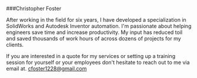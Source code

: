 ###Christopher Foster

After working in the field for six years, I have developed a specialization in SolidWorks and Autodesk Inventor automation. I'm passionate about helping engineers save time and increase productivity. My input has reduced toil and saved thousands of work hours of across dozens of projects for my clients.

If you are interested in a quote for my services or setting up a training session for yourself or your employees don't hesitate to reach out to me via email at. cfoster1228@gmail.com

